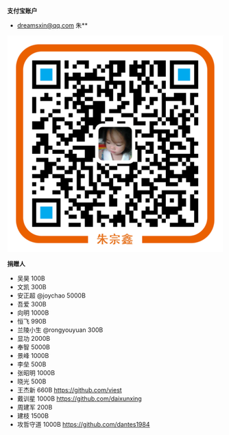 **支付宝账户**
* dreamsxin@qq.com 朱**

![docs/images/alipay.png](docs/images/alipay.png)

**捐赠人**
* 吴昊 100B
* 文凯 300B
* 安正超 @joychao 5000B
* 吾爱 300B
* 向明 1000B
* 恒飞 990B
* 兰陵小生 @rongyouyuan 300B
* 显功 2000B
* 奉智 5000B
* 景峰 1000B
* 李垒 500B
* 张昭明 1000B
* 晓光 500B
* 王杰新 660B https://github.com/viest
* 戴训星 1000B https://github.com/daixunxing
* 周建军 200B 
* 建枝 1500B
* 攻哲守道 1000B https://github.com/dantes1984
